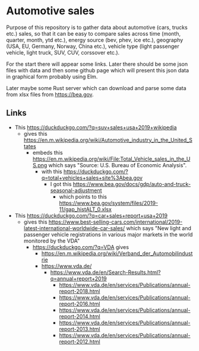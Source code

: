 # Automotive sales

Purpose of this repository is to gather data about automotive (cars, trucks etc.) sales, so that it can be easy to compare sales across time (month, quarter, month, ytd etc.), energy source (bev, phev, ice etc.), geography (USA, EU, Germany, Norway, China etc.), vehicle type (light passenger vehicle, light truck, SUV, CUV, corssover etc.).

For the start there will appear some links. Later there should be some json files with data and then some github page which will present this json data in graphical form probably using Elm.

Later maybe some Rust server which can download and parse some data from xlsx files from https://bea.gov.

## Links

- This https://duckduckgo.com/?q=suv+sales+usa+2019+wikipedia
  - gives this https://en.m.wikipedia.org/wiki/Automotive_industry_in_the_United_States
    - embeds this https://en.m.wikipedia.org/wiki/File:Total_Vehicle_sales_in_the_US.png which says "Source: U.S. Bureau of Economic Analysis".
      - with this https://duckduckgo.com/?q=total+vehicles+sales+site%3Abea.gov
        - I got this https://www.bea.gov/docs/gdp/auto-and-truck-seasonal-adjustment
          - which points to this https://www.bea.gov/system/files/2019-11/gap_histALT_0.xlsx
- This https://duckduckgo.com/?q=car+sales+report+usa+2019
  - gives this https://www.best-selling-cars.com/international/2019-latest-international-worldwide-car-sales/ which says "New light and passenger vehicle registrations in various major markets in the world monitored by the VDA"
    - https://duckduckgo.com/?q=VDA gives
      - https://en.m.wikipedia.org/wiki/Verband_der_Automobilindustrie
      - https://www.vda.de/
        - https://www.vda.de/en/Search-Results.html?q=annual+report+2019
          - https://www.vda.de/en/services/Publications/annual-report-2018.html
          - https://www.vda.de/en/services/Publications/annual-report-2016.html
          - https://www.vda.de/en/services/Publications/annual-report-2014.html
          - https://www.vda.de/en/services/Publications/annual-report-2013.html
          - https://www.vda.de/en/services/Publications/annual-report-2012.html
